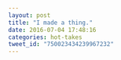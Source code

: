 ```yaml
---
layout: post
title: "I made a thing."
date: 2016-07-04 17:48:16
categories: hot-takes
tweet_id: "750023434239967232"
---
```



<!-- Original tweet: https://twitter.com/i/status/750023434239967232 -->